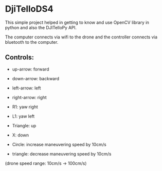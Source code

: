 # DjiTelloDS4

This simple project helped in getting to know and use OpenCV library in python and also the DJITelloPy API.

The computer connects via wifi to the drone and the controller connects via bluetooth to the computer.

## Controls:

- up-arrow: forward
- down-arrow: backward
- left-arrow: left
- right-arrow: right

- R1: yaw right
- L1: yaw left

- Triangle: up
- X: down
- Circle: increase maneuvering speed by 10cm/s
- triangle: decrease maneuvering speed by 10cm/s

(drone speed range: 10cm/s -> 100cm/s)
